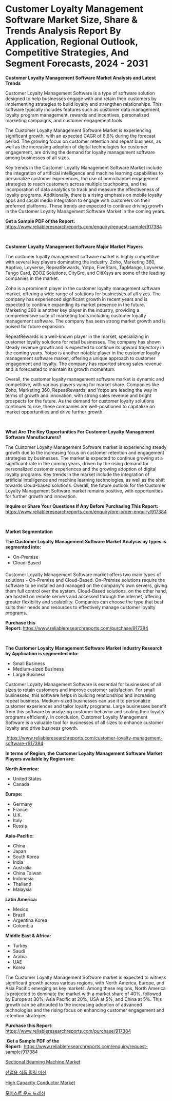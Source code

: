 <p><h1>Customer Loyalty Management Software Market Size, Share & Trends Analysis Report By Application, Regional Outlook, Competitive Strategies, And Segment Forecasts, 2024 - 2031</h1></p><p><strong>Customer Loyalty Management Software Market Analysis and Latest Trends</strong></p>
<p><p>Customer Loyalty Management Software is a type of software solution designed to help businesses engage with and retain their customers by implementing strategies to build loyalty and strengthen relationships. This software typically includes features such as customer data management, loyalty program management, rewards and incentives, personalized marketing campaigns, and customer engagement tools.</p><p>The Customer Loyalty Management Software Market is experiencing significant growth, with an expected CAGR of 8.6% during the forecast period. The growing focus on customer retention and repeat business, as well as the increasing adoption of digital technologies for customer engagement, are driving the demand for loyalty management software among businesses of all sizes.</p><p>Key trends in the Customer Loyalty Management Software Market include the integration of artificial intelligence and machine learning capabilities to personalize customer experiences, the use of omnichannel engagement strategies to reach customers across multiple touchpoints, and the incorporation of data analytics to track and measure the effectiveness of loyalty programs. Additionally, there is a rising emphasis on mobile loyalty apps and social media integration to engage with customers on their preferred platforms. These trends are expected to continue driving growth in the Customer Loyalty Management Software Market in the coming years.</p></p>
<p><strong>Get a Sample PDF of the Report:&nbsp;</strong> <a href="https://www.reliableresearchreports.com/enquiry/request-sample/917384">https://www.reliableresearchreports.com/enquiry/request-sample/917384</a></p>
<p>&nbsp;</p>
<p><strong>Customer Loyalty Management Software Major Market Players</strong></p>
<p><p>The customer loyalty management software market is highly competitive with several key players dominating the industry. Zoho, Marketing 360, Apptivo, Loyverse, RepeatRewards, Yotpo, FiveStars, TapMango, Loyverse, Tango Card, ZOOZ Solutions, CityGro, and CitiXsys are some of the leading companies in the market.</p><p>Zoho is a prominent player in the customer loyalty management software market, offering a wide range of solutions for businesses of all sizes. The company has experienced significant growth in recent years and is expected to continue expanding its market presence in the future. Marketing 360 is another key player in the industry, providing a comprehensive suite of marketing tools including customer loyalty management software. The company has seen strong market growth and is poised for future expansion.</p><p>RepeatRewards is a well-known player in the market, specializing in customer loyalty solutions for retail businesses. The company has shown steady revenue growth and is expected to continue its upward trajectory in the coming years. Yotpo is another notable player in the customer loyalty management software market, offering a unique approach to customer engagement and loyalty. The company has reported strong sales revenue and is forecasted to maintain its growth momentum.</p><p>Overall, the customer loyalty management software market is dynamic and competitive, with various players vying for market share. Companies like Zoho, Marketing 360, RepeatRewards, and Yotpo are leading the way in terms of growth and innovation, with strong sales revenue and bright prospects for the future. As the demand for customer loyalty solutions continues to rise, these companies are well-positioned to capitalize on market opportunities and drive further growth.</p></p>
<p>&nbsp;</p>
<p><strong>What Are The Key Opportunities For Customer Loyalty Management Software Manufacturers?</strong></p>
<p><p>The Customer Loyalty Management Software market is experiencing steady growth due to the increasing focus on customer retention and engagement strategies by businesses. The market is expected to continue growing at a significant rate in the coming years, driven by the rising demand for personalized customer experiences and the growing adoption of digital loyalty programs. Key trends in the market include the integration of artificial intelligence and machine learning technologies, as well as the shift towards cloud-based solutions. Overall, the future outlook for the Customer Loyalty Management Software market remains positive, with opportunities for further growth and innovation.</p></p>
<p><strong>Inquire or Share Your Questions If Any Before Purchasing This Report:</strong> <a href="https://www.reliableresearchreports.com/enquiry/pre-order-enquiry/917384">https://www.reliableresearchreports.com/enquiry/pre-order-enquiry/917384</a></p>
<p>&nbsp;</p>
<p><strong>Market Segmentation</strong></p>
<p><strong>The Customer Loyalty Management Software Market Analysis by types is segmented into:</strong></p>
<p><ul><li>On-Premise</li><li>Cloud-Based</li></ul></p>
<p><p>Customer Loyalty Management Software market offers two main types of solutions - On-Premise and Cloud-Based. On-Premise solutions require the software to be installed and managed on the company's own servers, giving them full control over the system. Cloud-Based solutions, on the other hand, are hosted on remote servers and accessed through the internet, offering greater flexibility and scalability. Companies can choose the type that best suits their needs and resources to effectively manage customer loyalty programs.</p></p>
<p><strong>Purchase this Report:&nbsp;</strong><a href="https://www.reliableresearchreports.com/purchase/917384">https://www.reliableresearchreports.com/purchase/917384</a></p>
<p>&nbsp;</p>
<p><strong>The Customer Loyalty Management Software Market Industry Research by Application is segmented into:</strong></p>
<p><ul><li>Small Business</li><li>Medium-sized Business</li><li>Large Business</li></ul></p>
<p><p>Customer Loyalty Management Software is essential for businesses of all sizes to retain customers and improve customer satisfaction. For small businesses, this software helps in building relationships and increasing repeat business. Medium-sized businesses can use it to personalize customer experiences and tailor loyalty programs. Large businesses benefit from this software by analyzing customer behavior and scaling their loyalty programs efficiently. In conclusion, Customer Loyalty Management Software is a valuable tool for businesses of all sizes to enhance customer loyalty and drive business growth.</p></p>
<p><a href="https://www.reliableresearchreports.com/customer-loyalty-management-software-r917384">&nbsp;https://www.reliableresearchreports.com/customer-loyalty-management-software-r917384</a></p>
<p><strong>In terms of Region, the Customer Loyalty Management Software Market Players available by Region are:</strong></p>
<p>
    <p> <strong> North America: </strong>
        <ul>
            <li>United States</li>
            <li>Canada</li>
        </ul>
        </p> 
    <p> <strong> Europe: </strong>
        <ul>
            <li>Germany</li>
            <li>France</li>
            <li>U.K.</li>
            <li>Italy</li>
            <li>Russia</li>
        </ul>
        </p> 
    <p> <strong> Asia-Pacific: </strong>
        <ul>
            <li>China</li>
            <li>Japan</li>
            <li>South Korea</li>
            <li>India</li>
            <li>Australia</li>
            <li>China Taiwan</li>
            <li>Indonesia</li>
            <li>Thailand</li>
            <li>Malaysia</li>
        </ul>
        </p> 
    <p> <strong> Latin America: </strong>
        <ul>
            <li>Mexico</li>
            <li>Brazil</li>
            <li>Argentina Korea</li>
            <li>Colombia</li>
        </ul>
        </p> 
    <p> <strong> Middle East & Africa: </strong>
        <ul>
            <li>Turkey</li>
            <li>Saudi</li>
            <li>Arabia</li>
            <li>UAE</li>
            <li>Korea</li>
        </ul>
    </p>
    </p>
<p><p>The Customer Loyalty Management Software market is expected to witness significant growth across various regions, with North America, Europe, and Asia Pacific emerging as key markets. Among these regions, North America is projected to dominate the market with a market share of 40%, followed by Europe at 30%, Asia Pacific at 20%, USA at 5%, and China at 5%. This growth can be attributed to the increasing adoption of advanced technologies and the rising focus on enhancing customer engagement and retention strategies.</p></p>
<p><strong>Purchase this Report: </strong><a href="https://www.reliableresearchreports.com/purchase/917384">https://www.reliableresearchreports.com/purchase/917384</a></p>
<p>&nbsp;<strong>Get a Sample PDF of the Report:&nbsp;&nbsp;</strong><a href="https://www.reliableresearchreports.com/enquiry/request-sample/917384">https://www.reliableresearchreports.com/enquiry/request-sample/917384</a></p>
<p><strong></strong></p>
<p><p><a href="https://view.publitas.com/reportprime-1/sectional-beaming-machine-market-trends-forecast-and-competitive-analysis-to-2031/">Sectional Beaming Machine Market</a></p><p><a href="https://medium.com/@christopherorp895/%EC%82%B0%EC%97%85%EC%9A%A9-%EC%8B%9D%ED%92%88-%EB%B6%84%EC%87%84%EA%B8%B0-%EC%8B%9C%EC%9E%A5-%EC%8B%9C%EC%9E%A5-%EC%A0%90%EC%9C%A0%EC%9C%A8-%EC%8B%9C%EC%9E%A5-%EB%8F%99%ED%96%A5-%EB%B0%8F-%EB%AF%B8%EB%9E%98-%EC%84%B1%EC%9E%A5-%ED%83%90%EC%83%89-39914af1dc4c">산업용 식품 밀링 머신</a></p><p><a href="https://rainy-horn-d69.notion.site/High-Capacity-Conductor-Market-Competitive-Analysis-Market-Trends-and-Forecast-to-2031-c878e5fa3c644f7db7f9222fd2c84468">High Capacity Conductor Market</a></p><p><a href="https://medium.com/@randyhuel1979/%EC%88%98%EC%A2%85%EC%83%81%EC%B2%98-%EB%93%9C%EB%A0%88%EC%8B%B1-%EC%8B%9C%EC%9E%A5-%EC%8B%9C%EC%9E%A5-%EC%A0%90%EC%9C%A0%EC%9C%A8-%EC%8B%9C%EC%9E%A5-%ED%8A%B8%EB%A0%8C%EB%93%9C-%EB%B0%8F-%EB%AF%B8%EB%9E%98-%EC%84%B1%EC%9E%A5-%ED%83%90%EC%83%89-d7af1c12dde6">모이스트 운드 드레싱</a></p></p>